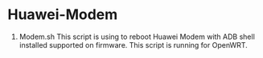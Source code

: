 # Huawei-Modem

1. Modem.sh
This script is using to reboot Huawei Modem with ADB shell installed supported on firmware. This script is running for OpenWRT.

